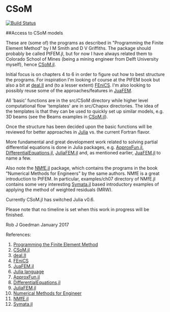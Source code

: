 # CSoM


[![Build Status](https://travis-ci.org/goedman/CSoM.jl.svg?branch=master)](https://travis-ci.org/goedman/CSoM.jl)


##Access to CSoM models

These are (some of) the programs as described in "Programming the Finite Element Method" by I M Smith and D V Griffiths. The package should probably be called PtFEM.jl, but for now I have always related them to Colorado School of Mines (being a mining engineer from Delft University myself), hence [CSoM.jl](https://github.com/goedman/CSoM.jl).

Initial focus is on chapters 4 to 6 in order to figure out how to best structure the programs. For inspiration I'm looking of course at the PtFEM book but also a bit at [deal.II](http://dealii.org) and (to a lesser extent) [FEniCS](https://fenicsproject.org). I'm also looking to possibly reuse some of the approaches/features in [JuaFEM](http://kristofferc.github.io/JuAFEM.jl/latest/).

All 'basic' functions are in the src/CSoM directory while higher level computational flow 'templates' are in src/Chapxx directories. The idea of the templates is that they can be used to quickly set up similar models, e.g. 3D beams (see the Beams examples in [CSoM.jl](https://github.com/goedman/CSoM.jl/tree/master/examples/Beams)).

Once the structure has been decided upon the basic functions will be reviewed for better approaches in [Julia](http://julialang.org) vs. the current Fortran flavor. 

More fundamental and great development work related to solving partial differential equations is done in Julia packages, e.g. [ApproxFun.jl](https://github.com/JuliaApproximation/ApproxFun.jl), [DifferentialEquations.jl](https://github.com/JuliaDiffEq/DifferentialEquations.jl), [JuliaFEM.jl](http://www.juliafem.org) and, as mentioned earlier,  [JuaFEM.jl](https://github.com/KristofferC/JuAFEM.jl) to name a few.

Also note the  [NMfE.jl](https://github.com/goedman/NMfE.jl) package, which contains the programs in the book "Numerical Methods for Engineers" by the same authors. NMfE is a great introduction to PtFEM. In particular, examples/ch07 directory of NMfE.jl contains some very interesting [Symata.jl](https://github.com/jlapeyre/Symata.jl) based introductory examples of applying the method of weighted residuals (MRW).

Currently CSoM.jl has switched Julia v0.6.

Please note that no timeline is set when this work in progress will be finished.

Rob J Goedman
January 2017

References:

1. [Programming the Finite Element Method](http://www.wiley.com/WileyCDA/WileyTitle/productCd-1119973341.html)
1. [CSoM.jl](https://github.com/goedman/CSoM.jl)
1. [deal.II](http://dealii.org)
1. [FEniCS](https://fenicsproject.org)
1. [JuaFEM.jl](https://github.com/KristofferC/JuAFEM.jl)
1. [Julia language](http://julialang.org)
1. [ApproxFun.jl](https://github.com/JuliaApproximation/ApproxFun.jl)
1. [DifferentialEquations.jl](https://github.com/JuliaDiffEq/DifferentialEquations.jl)
1. [JuliaFEM.jl](http://www.juliafem.org)
1. [Numerical Methods for Engineer](https://books.google.com/books?id=lxGPQmuSwBQC&source=gbs_similarbooks)
1. [NMfE.jl](https://github.com/goedman/NMfE.jl)
1. [Symata.jl](https://github.com/jlapeyre/Symata.jl)